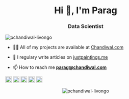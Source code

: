 <h1 align="center">Hi 👋, I'm Parag</h1>
<h3 align="center">Data Scientist</h3>

<p align="left"> <img src="https://komarev.com/ghpvc/?username=pchandiwal-livongo" alt="pchandiwal-livongo" /> </p>

- 👨‍💻 All of my projects are available at [Chandiwal.com](Chandiwal.com)

- 📝 I regulary write articles on [justpaintings.me](justpaintings.me)

- 📫 How to reach me **parag@chandiwal.com**

<p align="left"><img src="https://devicons.github.io/devicon/devicon.git/icons/amazonwebservices/amazonwebservices-original-wordmark.svg" alt="aws" width="20" height="20"/> <img src="https://devicons.github.io/devicon/devicon.git/icons/docker/docker-original-wordmark.svg" alt="docker" width="20" height="20"/> <img src="https://devicons.github.io/devicon/devicon.git/icons/scala/scala-original-wordmark.svg" alt="scala" width="20" height="20"/> <img src="https://devicons.github.io/devicon/devicon.git/icons/python/python-original-wordmark.svg" alt="python" width="20" height="20"/> <img src="https://devicons.github.io/devicon/devicon.git/icons/linux/linux-original.svg" alt="linux" width="20" height="20"/></p><p align="center"> <img src="https://github-readme-stats.vercel.app/api?username=pchandiwal-livongo&show_icons=true" alt="pchandiwal-livongo" /> </p>


